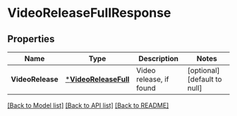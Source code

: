 # VideoReleaseFullResponse

## Properties
Name | Type | Description | Notes
------------ | ------------- | ------------- | -------------
**VideoRelease** | [***VideoReleaseFull**](VideoReleaseFull.md) | Video release, if found | [optional] [default to null]

[[Back to Model list]](../README.md#documentation-for-models) [[Back to API list]](../README.md#documentation-for-api-endpoints) [[Back to README]](../README.md)


